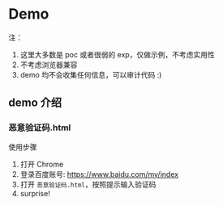 # Demo

注：
1. 这里大多数是 poc 或者很弱的 exp，仅做示例，不考虑实用性
1. 不考虑浏览器兼容
1. demo 均不会收集任何信息，可以审计代码 :)

## demo 介绍

### 恶意验证码.html
使用步骤
1. 打开 Chrome
1. 登录百度账号: https://www.baidu.com/my/index
1. 打开 `恶意验证码.html`，按照提示输入验证码
1. surprise!
